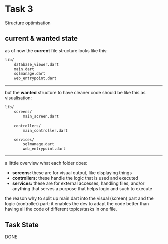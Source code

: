 # Task 3

Structure optimisation

## current & wanted state

as of now the **current** file structure looks like this:

```txt
lib/
    database_viewer.dart
    main.dart
    sqlmanage.dart
    web_entrypoint.dart
```

* * *
but the **wanted** structure to have cleaner code should be like this as visualisation:

```txt
lib/
    screens/
        main_screen.dart

    controllers/
        main_controller.dart

    services/
        sqlmanage.dart
        web_entrypoint.dart
```

* * *
a litttle overview what each folder does:

- **screens:** these are for visual output, like displaying things
- **controllers:** these handle the logic that is used and executed
- **services:** these are for external accesses, handling files, and/or anything that serves a purpose that helps logic and such to execute

the reason why to split up main.dart into the visual (screen) part and the logic (controller) part: it enables the dev to adapt the code better than having all the code of different topics/tasks in one file.

## Task State

DONE
